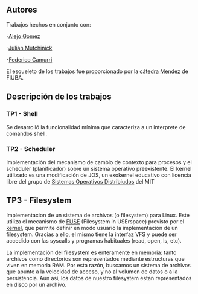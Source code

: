 ## Autores
Trabajos hechos en conjunto con:

  -[Alejo Gomez](https://github.com/agomezalejo)
  
  -[Julian Mutchinick](https://github.com/julimuchi)
  
  -[Federico Camurri](https://github.com/kmu01)
  

El esqueleto de los trabajos fue proporcionado por la [cátedra Mendez](https://fisop.github.io/website/docentes/) de FIUBA.

## Descripción de los trabajos

### TP1 - Shell
Se desarrolló la funcionalidad mínima que caracteriza a un interprete de comandos shell.

### TP2 - Scheduler 

Implementación del mecanismo de cambio de contexto para procesos y el scheduler (planificador) sobre un sistema operativo preexistente.
El kernel utilizado es una modificación de JOS, un exokernel educativo con licencia libre del grupo de [Sistemas Operativos Distribiudos](https://pdos.csail.mit.edu/) del MIT

## TP3 - Filesystem

Implementacion de un sistema de archivos (o filesystem) para Linux. Este utiliza el mecanismo de [FUSE](https://en.wikipedia.org/wiki/Filesystem_in_Userspace) (Filesystem in USErspace) provisto por el [kernel](https://www.kernel.org/doc/html/latest/filesystems/fuse.html), que permite definir en modo usuario la implementación de un filesystem. Gracias a ello, el mismo tiene la interfaz VFS y puede ser accedido con las syscalls y programas habituales (read, open, ls, etc).

La implementación del filesystem es enteramente en memoria: tanto archivos como directorios son representados mediante estructuras que viven en memoria RAM. Por esta razón, buscamos un sistema de archivos que apunte a la velocidad de acceso, y no al volumen de datos o a la persistencia. Aún así, los datos de nuestro filesystem estan representados en disco por un archivo.
